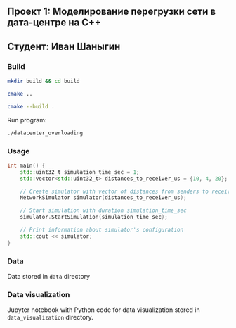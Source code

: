 ## Проект 1: Моделирование перегрузки сети в дата-центре на C++
## Студент: Иван Шаныгин

### Build

```bash
mkdir build && cd build
```
```bash
cmake ..
```
```bash
cmake --build .
```
Run program:
```bash
./datacenter_overloading
```

### Usage

```cpp
int main() {
    std::uint32_t simulation_time_sec = 1;
    std::vector<std::uint32_t> distances_to_receiver_us = {10, 4, 20};

    // Create simulator with vector of distances from senders to receiver
    NetworkSimulator simulator(distances_to_receiver_us);

    // Start simulation with duration simulation_time_sec
    simulator.StartSimulation(simulation_time_sec);

    // Print information about simulator's configuration
    std::cout << simulator;
}
```

### Data

Data stored in `data` directory

### Data visualization

Jupyter notebook with Python code for data visualization stored in `data_visualization` directory.